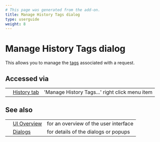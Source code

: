 ```yaml
---
# This page was generated from the add-on.
title: Manage History Tags dialog
type: userguide
weight: 8
---
```


# Manage History Tags dialog


This allows you to manage the [tags](/docs/desktop/start/features/tags/)
associated with a request.

## Accessed via

|   |                                               |                                                |
|---|-----------------------------------------------|------------------------------------------------|
|   | [History tab](/docs/desktop/ui/tabs/history/) | 'Manage History Tags...' right click menu item |

## See also

|   |                                      |                                       |
|---|--------------------------------------|---------------------------------------|
|   | [UI Overview](/docs/desktop/ui/)     | for an overview of the user interface |
|   | [Dialogs](/docs/desktop/ui/dialogs/) | for details of the dialogs or popups  |
